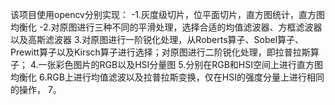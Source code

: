 该项目使用opencv分别实现：
 -1.灰度级切片，位平面切片，直方图统计，直方图均衡化
-2.对原图进行三种不同的平滑处理，选择合适的均值滤波器、方框滤波器以及高斯滤波器
3.对原图进行一阶锐化处理，从Roberts算子、Sobel算子、Prewitt算子以及Kirsch算子进行选择；对原图进行二阶锐化处理，即拉普拉斯算子；
4.一张彩色图片的RGB以及HSI分量图
5.分别在RGB和HSI空间上进行直方图均衡化
6.RGB上进行均值滤波以及拉普拉斯变换，仅在HSI的强度分量上进行相同的操作，
7。
